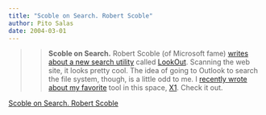 ```yaml
---
title: "Scoble on Search. Robert Scoble"
author: Pito Salas
date: 2004-03-01
---
```



>>

>> **Scoble on Search.** Robert Scoble (of Microsoft fame) [writes about a new
search utility](<http://radio.weblogs.com/0001011/2004/02/29.html#a6730>)
called [LookOut](<http://www.lookoutsoft.com/>). Scanning the web site, it
looks pretty cool. The idea of going to Outlook to search the file system,
though, is a little odd to me. I [recently wrote about my
favorite](</2004/02/24.html#a173>) tool in this space,
[X1](<http://www.x1.com/>). Check it out.


[Scoble on Search. Robert Scoble](None)
